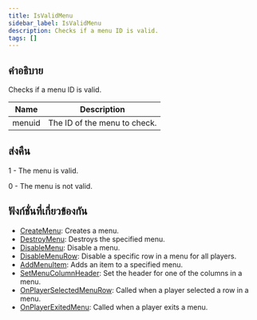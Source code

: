 ```yaml
---
title: IsValidMenu
sidebar_label: IsValidMenu
description: Checks if a menu ID is valid.
tags: []
---
```


## คำอธิบาย

Checks if a menu ID is valid.

| Name   | Description                  |
| ------ | ---------------------------- |
| menuid | The ID of the menu to check. |

## ส่งคืน

1 - The menu is valid.

0 - The menu is not valid.

## ฟังก์ชั่นที่เกี่ยวข้องกัน

- [CreateMenu](../../scripting/functions/CreateMenu.md): Creates a menu.
- [DestroyMenu](../../scripting/functions/DestroyMenu.md): Destroys the specified menu.
- [DisableMenu](../../scripting/functions/DisableMenu.md): Disable a menu.
- [DisableMenuRow](../../scripting/functions/DisableMenuRow.md): Disable a specific row in a menu for all players.
- [AddMenuItem](../../scripting/functions/AddMenuItem.md): Adds an item to a specified menu.
- [SetMenuColumnHeader](../../scripting/functions/SetMenuColumnHeader.md): Set the header for one of the columns in a menu.
- [OnPlayerSelectedMenuRow](../../scripting/callbacks/OnPlayerSelectedMenuRow.md): Called when a player selected a row in a menu.
- [OnPlayerExitedMenu](../../scripting/callbacks/OnPlayerExitedMenu.md): Called when a player exits a menu.
